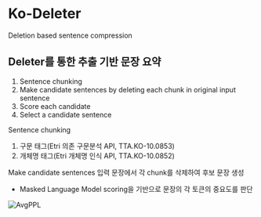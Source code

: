 # Ko-Deleter
Deletion based sentence compression
## Deleter를 통한 추출 기반 문장 요약
  1. Sentence chunking
  2. Make candidate sentences by deleting each chunk in original input sentence
  3. Score each candidate
  4. Select a candidate sentence

Sentence chunking
  1. 구문 태그(Etri 의존 구문분석 API, TTA.KO-10.0853)
  2. 개체명 태그(Etri 개체명 인식 API, TTA.KO-10.0852)
  
Make candidate sentences
  입력 문장에서 각 chunk를 삭제하여 후보 문장 생성

  - Masked Language Model scoring을 기반으로 문장의 각 토큰의 중요도를 판단

![AvgPPL](https://user-images.githubusercontent.com/56908137/98509207-207d5e00-22a4-11eb-8dd0-d5a78140c807.PNG)
